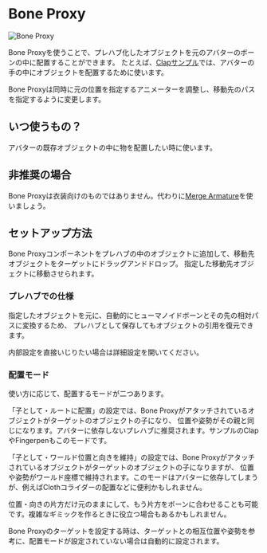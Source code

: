 ﻿# Bone Proxy

![Bone Proxy](bone-proxy-compare.png)

Bone Proxyを使うことで、プレハブ化したオブジェクトを元のアバターのボーンの中に配置することができます。
たとえば、[Clapサンプル](../samples/#clap)では、アバターの手の中にオブジェクトを配置するために使います。

Bone Proxyは同時に元の位置を指定するアニメーターを調整し、移動先のパスを指定するように変更します。

## いつ使うもの？

アバターの既存オブジェクトの中に物を配置したい時に使います。

## 非推奨の場合

Bone Proxyは衣装向けのものではありません。代わりに[Merge Armature](merge-armature.md)を使いましょう。

## セットアップ方法

Bone Proxyコンポーネントをプレハブの中のオブジェクトに追加して、移動先オブジェクトをターゲットにドラッグアンドドロップ。
指定した移動先オブジェクトに移動させられます。

### プレハブでの仕様

指定したオブジェクトを元に、自動的にヒューマノイドボーンとその先の相対パスに変換するため、
プレハブとして保存してもオブジェクトの引用を復元できます。

内部設定を直接いじりたい場合は詳細設定を開いてください。

### 配置モード

使い方に応じて、配置するモードが二つあります。

「子として・ルートに配置」の設定では、Bone Proxyがアタッチされているオブジェクトがターゲットのオブジェクトの子になり、
位置や姿勢がその親と同じになります。アバターに依存しないプレハブに推奨されます。サンプルのClapやFingerpenもこのモードです。

「子として・ワールド位置と向きを維持」の設定では、Bone Proxyがアタッチされているオブジェクトがターゲットのオブジェクトの子になりますが、
位置や姿勢がワールド座標で維持されます。このモードはアバターに依存してしまうが、例えばClothコライダーの配置などに便利かもしれません。

位置・向きの片方だけ元のままにして、もう片方をボーンに合わせることも可能です。複雑なギミックを作るときに役立つ場合もあるかもしれません。

Bone Proxyのターゲットを設定する時は、ターゲットとの相互位置や姿勢を参考に、配置モードが設定されていない場合は自動的に設定されます。